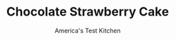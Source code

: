 ---
layout: ../../layouts/MarkdownPostLayout.astro
title: Chocolate Strawberry Cake
author: America's Test Kitchen
pubDate: 2023-03-15
description: "For Valentine’s Day, we made a decadent chocolate cake and frosted it with strawberry buttercream. Fresh strawberries, glazed with jam, sit on top and make this cake truly shine."
image_url: https://res.cloudinary.com/hksqkdlah/image/upload/ar_1:1,c_fill,dpr_2.0,f_auto,fl_lossy.progressive.strip_profile,g_faces:auto,q_auto:low,w_344/43335-sfs-gac-chocolate-strawberry-cake-34
tags: ["Desserts or Baked Goods","Chocolate","Cakes"]
calories: 10614
protein: 6
carbohydrates: 92
fats: 
fiber: 4
ingredients: ["1 1/2 cups (7½ ounces), all-purpose flour","1 teaspoon, baking soda","1/2 teaspoon, baking powder","1/4 teaspoon, salt","1 1/4 cups, boiling water","4 ounces, unsweetened chocolate, chopped","1/2 cup (1 1/2 ounces), Dutch-processed cocoa powder","1 teaspoon, instant espresso powder or instant coffee powder","10 tablespoons, unsalted butter, softened","1 1/2 cups packed (10 1/2 ounces), light brown sugar","3 , large eggs, room temperature","1/2 cup, sour cream, room temperature","1 teaspoon, vanilla extract","20 , fresh strawberries, hulled","1/4 cup, strawberry jam","1 teaspoon, water","9 ounces, frozen strawberries (2 cups), thawed","1 1/4 pounds (5 sticks), unsalted butter, softened","5 cups (20 ounces), confectioners' sugar","1 tablespoon, vanilla extract","1/8 teaspoon, salt"]
serves: 12
time: "2 hours, plus 2 hours cooling"
instructions: ["FOR THE CAKE: Adjust oven rack to middle position and heat oven to 350 degrees. Grease two 9-inch round cake pans, line with parchment paper, grease parchment, and flour pans. Whisk flour, baking soda, baking powder, and salt together in bowl. In second bowl, whisk boiling water, chocolate, cocoa, and espresso powder until smooth.","Using stand mixer fitted with paddle, beat butter and sugar on medium-high speed until pale and fluffy, about 3 minutes. Add eggs, one at a time, and beat until combined. Add sour cream and vanilla and beat until incorporated.","Reduce speed to low and add flour mixture in 3 additions, alternating with chocolate mixture in 2 additions, scraping down bowl as needed. Give batter final stir by hand.","Divide batter evenly between prepared pans and smooth tops with rubber spatula. Bake until toothpick inserted in center comes out clean, 25 to 30 minutes, rotating pans halfway through baking.","Let cakes cool in pans on wire rack for 10 minutes. Remove cakes from pans, discarding parchment, and let cool completely on rack, about 2 hours.","FOR THE TOPPING: Meanwhile, reserve 1 whole strawberry. Halve remaining 19 strawberries. Place jam and water in large bowl and microwave until bubbling, about 2 minutes. Add whole and halved strawberries to jam mixture and toss until evenly coated. Transfer strawberries to parchment-lined baking sheet and spread into single layer. Set aside.","FOR THE FROSTING: Strain strawberries through fine-mesh strainer, pressing firmly on fruit with rubber spatula (discard juice). Transfer strawberry solids to food processor and process until smooth, about 1 minute.","Using stand mixer fitted with whisk attachment, whip butter on medium-high speed until smooth, about 20 seconds. Add sugar and whip on medium-low speed until most of sugar is moistened, about 45 seconds. Scrape down bowl. Add vanilla, salt, and strawberry puree and whip on medium-high speed until light and fluffy, about 4 minutes, scraping down bowl as needed.","Place 1 cake layer on plate or pedestal. Spread 1½ cups frosting evenly over top, right to edge of cake. Top with second cake layer, pressing lightly to adhere. Spread remaining frosting evenly over top and sides of cake.","Place whole glazed strawberry in center of cake. Arrange 5 glazed strawberry halves, stem end down and cut side facing in, around whole strawberry. Repeat in concentric circular pattern 2 times, angling tips of strawberries outward at 45 degrees and alternating orientation of cut side and round side of strawberries. Arrange remaining strawberry halves in circle, cut side down, at base of subsequent rings of strawberries, with points facing outward. Serve."]
nutrition: ["337 mg Potassium","162 mg Phosphorus","87 mg Calcium","3 mg Iron","63 mg Magnesium","234 mg Sodium","1 mg Zinc","56 g Fat","1 mg Niacin (B3)","15 g Monounsaturated","2 g Polyunsaturated","24 mg Vitamin C","1 µg Vitamin D","178 mg Cholesterol","35 g Saturated","1 g Trans","4 g Fiber","27 µg Folic acid","27 µg Folate (food)","69 g Sugars","6 µg Vitamin K","100 g Water","92 g Carbs","74 µg Folate equivalent (total)","6 g Protein","1 mg Vitamin E","441 µg Vitamin A","884 kcal Energy","67 g Sugars, added","10614 calories"]
notes: "For an accurate measurement of boiling water, bring a full kettle of water to a boil and then measure out the desired amount. Let the frozen strawberries thaw in the refrigerator overnight."
---